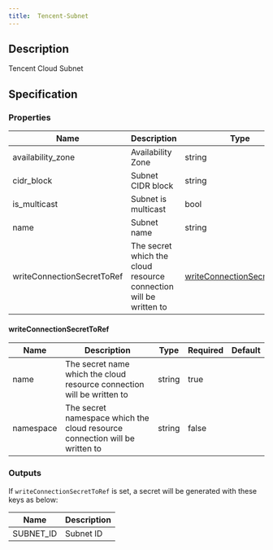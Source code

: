 ```yaml
---
title:  Tencent-Subnet
---
```


## Description

Tencent Cloud Subnet

## Specification


### Properties

 Name | Description | Type | Required | Default 
 ------------ | ------------- | ------------- | ------------- | ------------- 
 availability_zone | Availability Zone | string | false |  
 cidr_block | Subnet CIDR block | string | false |  
 is_multicast | Subnet is multicast | bool | false |  
 name | Subnet name | string | false |  
 writeConnectionSecretToRef | The secret which the cloud resource connection will be written to | [writeConnectionSecretToRef](#writeConnectionSecretToRef) | false |  


#### writeConnectionSecretToRef

 Name | Description | Type | Required | Default 
 ------------ | ------------- | ------------- | ------------- | ------------- 
 name | The secret name which the cloud resource connection will be written to | string | true |  
 namespace | The secret namespace which the cloud resource connection will be written to | string | false |  


### Outputs

If `writeConnectionSecretToRef` is set, a secret will be generated with these keys as below:

 Name | Description 
 ------------ | ------------- 
 SUBNET_ID | Subnet ID
